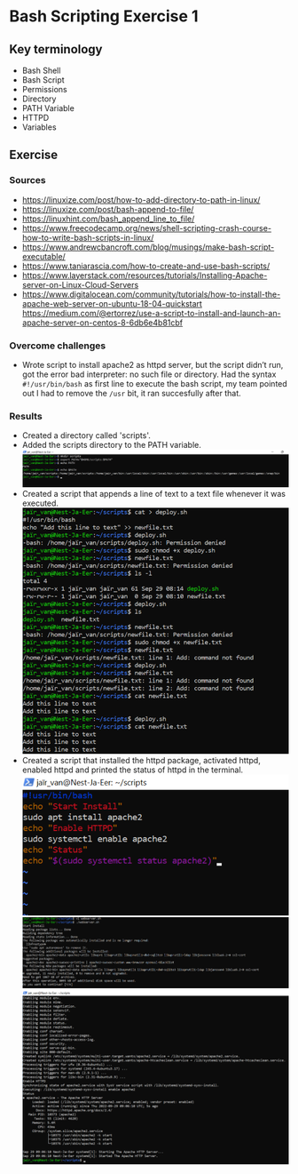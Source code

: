 # Bash Scripting Exercise 1

## Key terminology
- Bash Shell
- Bash Script
- Permissions
- Directory 
- PATH Variable 
- HTTPD
- Variables 

## Exercise
### Sources
- https://linuxize.com/post/how-to-add-directory-to-path-in-linux/ 
- https://linuxize.com/post/bash-append-to-file/ 
- https://linuxhint.com/bash_append_line_to_file/ 
- https://www.freecodecamp.org/news/shell-scripting-crash-course-how-to-write-bash-scripts-in-linux/ 
- https://www.andrewcbancroft.com/blog/musings/make-bash-script-executable/ 
- https://www.taniarascia.com/how-to-create-and-use-bash-scripts/ 
- https://www.layerstack.com/resources/tutorials/Installing-Apache-server-on-Linux-Cloud-Servers 
- https://www.digitalocean.com/community/tutorials/how-to-install-the-apache-web-server-on-ubuntu-18-04-quickstart 
https://medium.com/@ertorrez/use-a-script-to-install-and-launch-an-apache-server-on-centos-8-6db6e4b81cbf 
### Overcome challenges
- Wrote script to install apache2 as httpd server, but the script didn’t run, got the error bad interpreter: no such file or directory.
Had the syntax `#!/usr/bin/bash` as first line to execute the bash script, my team pointed out I had to remove the `/usr` bit, it ran succesfully after that. 

### Results
- Created a directory called 'scripts'.
- Added the scripts directory to the PATH variable. ![scripts added path](https://github.com/Techgrounds-Cloud-9/cloud-9-jairvaneer/blob/651463abf8cd8f2922aaae47f99c6185784b3c61/00_includes/Sprint%201/Screenshots%20Linux/LNX-07%20Bash%20Scripting/LNX-07%20Exercise%201%20-%20%231_Scripts_Directory_Path_Variable.png)
- Created a script that appends a line of text to a text file whenever it was executed. ![append line script](https://github.com/Techgrounds-Cloud-9/cloud-9-jairvaneer/blob/651463abf8cd8f2922aaae47f99c6185784b3c61/00_includes/Sprint%201/Screenshots%20Linux/LNX-07%20Bash%20Scripting/LNX-07%20Exercise%201%20-%20%232_Script_Appends_Line.png)
- Created a script that installed the httpd package, activated httpd, enabled httpd and printed the status of httpd in the terminal. ![httpd script](https://github.com/Techgrounds-Cloud-9/cloud-9-jairvaneer/blob/651463abf8cd8f2922aaae47f99c6185784b3c61/00_includes/Sprint%201/Screenshots%20Linux/LNX-07%20Bash%20Scripting/LNX-07%20Exercise%201%20-%20%233_HTTPD_Script.png) ![httpd script output](https://github.com/Techgrounds-Cloud-9/cloud-9-jairvaneer/blob/651463abf8cd8f2922aaae47f99c6185784b3c61/00_includes/Sprint%201/Screenshots%20Linux/LNX-07%20Bash%20Scripting/LNX-07%20Exercise%201%20-%20%234_Run%20HTTPD_Script.png) ![httpd script output 2](https://github.com/Techgrounds-Cloud-9/cloud-9-jairvaneer/blob/651463abf8cd8f2922aaae47f99c6185784b3c61/00_includes/Sprint%201/Screenshots%20Linux/LNX-07%20Bash%20Scripting/LNX-07%20Exercise%201%20-%20%235_Run%20HTTPD_Script.png)